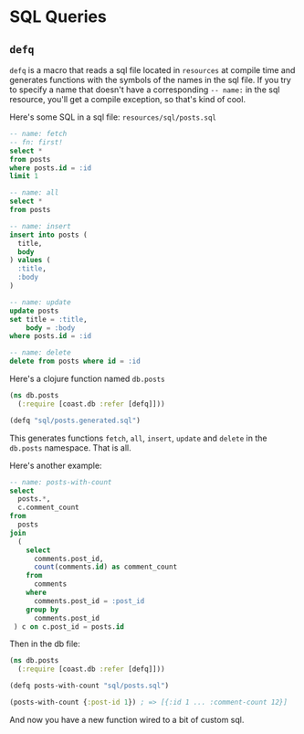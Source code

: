 # SQL Queries

## `defq`

`defq` is a macro that reads a sql file located in `resources` at compile time and generates functions
with the symbols of the names in the sql file. If you try to specify a name that doesn't have a corresponding `-- name:`
in the sql resource, you'll get a compile exception, so that's kind of cool.

Here's some SQL in a sql file: `resources/sql/posts.sql`

```sql
-- name: fetch
-- fn: first!
select *
from posts
where posts.id = :id
limit 1

-- name: all
select *
from posts

-- name: insert
insert into posts (
  title,
  body
) values (
  :title,
  :body
)

-- name: update
update posts
set title = :title,
    body = :body
where posts.id = :id

-- name: delete
delete from posts where id = :id
```

Here's a clojure function named `db.posts`

```clojure
(ns db.posts
  (:require [coast.db :refer [defq]]))

(defq "sql/posts.generated.sql")
```

This generates functions `fetch`, `all`, `insert`, `update` and `delete` in the `db.posts` namespace. That is all.

Here's another example:

```sql
-- name: posts-with-count
select
  posts.*,
  c.comment_count
from
  posts
join
  (
    select
      comments.post_id,
      count(comments.id) as comment_count
    from
      comments
    where
      comments.post_id = :post_id
    group by
      comments.post_id
 ) c on c.post_id = posts.id
 ```

 Then in the db file:

```clojure
(ns db.posts
  (:require [coast.db :refer [defq]]))

(defq posts-with-count "sql/posts.sql")

(posts-with-count {:post-id 1}) ; => [{:id 1 ... :comment-count 12}]
```

And now you have a new function wired to a bit of custom sql. 
